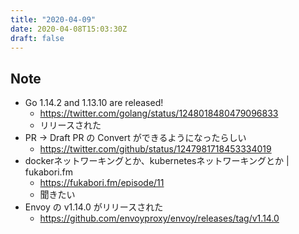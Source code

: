 ```yaml
---
title: "2020-04-09"
date: 2020-04-08T15:03:30Z
draft: false
---
```


## Note

* Go 1.14.2 and 1.13.10 are released!
  * https://twitter.com/golang/status/1248018480479096833
  * リリースされた
* PR -> Draft PR の Convert ができるようになったらしい
  * https://twitter.com/github/status/1247981718453334019
* dockerネットワーキングとか、kubernetesネットワーキングとか | fukabori.fm
  * https://fukabori.fm/episode/11
  * 聞きたい
* Envoy の v1.14.0 がリリースされた
  * https://github.com/envoyproxy/envoy/releases/tag/v1.14.0
